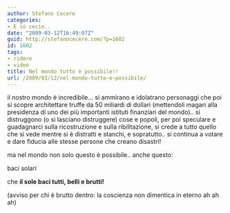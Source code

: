 ```yaml
---
author: Stefano Cecere
categories:
- E io cecio..
date: "2009-03-12T16:49:07Z"
guid: http://stefanocecere.com/?p=1602
id: 1602
tags:
- ridere
- video
title: Nel mondo tutto è possibile!!
url: /2009/03/12/nel-mondo-tutto-e-possibile/
---
```


il nostro mondo è incredibile&#8230; si ammirano e idolatrano personaggi che poi si scopre architettare truffe da 50 miliardi di dollari (mettendoli magari alla presidenza di uno dei più importanti istituti finanziari del mondo).. si distruggono (o si lasciano distruggere) cose e popoli, per poi speculare e guadagnarci sulla ricostruzione e sulla ribilitazione, si crede a tutto quello che si vede mentre si è distratti e stanchi, e sopratutto.. si continua a votare e dare fiducia alle stesse persone che creano disastri!

ma nel mondo non solo questo è possibile.. anche questo:

baci solari
  
che **il sole baci tutti, belli e brutti!**
  
(avviso per chi è brutto dentro: la coscienza non dimentica in eterno ah ah ah)